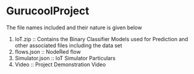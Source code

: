 # GurucoolProject

The file names included and their nature is given below

1. IoT.zip ::  Contains the Binary Classifier Models used for Prediction and other associated files including the data set
2. flows.json :: NodeRed flow
3. Simulator.json :: IoT Simulator Particulars
4. Video :: Project Demonstration Video
